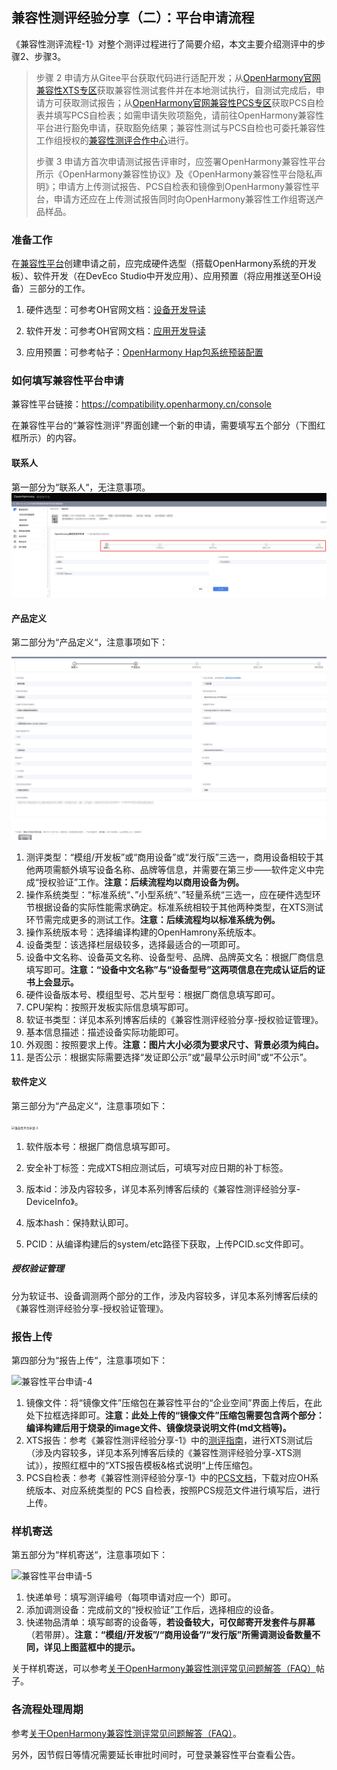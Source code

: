##  兼容性测评经验分享（二）：平台申请流程

《兼容性测评流程-1》对整个测评过程进行了简要介绍，本文主要介绍测评中的步骤2、步骤3。

> 步骤 2 申请方从Gitee平台获取代码进行适配开发；从[OpenHarmony官网兼容性XTS专区](https://www.openharmony.cn/certification/document/xts)获取兼容性测试套件并在本地测试执行，自测试完成后，申请方可获取测试报告；从[OpenHarmony官网兼容性PCS专区](https://www.openharmony.cn/certification/document/pcs)获取PCS自检表并填写PCS自检表；如需申请失败项豁免，请前往OpenHarmony兼容性平台进行豁免申请，获取豁免结果；兼容性测试与PCS自检也可委托兼容性工作组授权的[兼容性测评合作中心](https://www.openharmony.cn/certification/cooperationCenter)进行。
>
> 步骤 3 申请方首次申请测试报告评审时，应签署OpenHarmony兼容性平台所示《OpenHarmony兼容性协议》及《OpenHarmony兼容性平台隐私声明》；申请方上传测试报告、PCS自检表和镜像到OpenHarmony兼容性平台，申请方还应在上传测试报告同时向OpenHarmony兼容性工作组寄送产品样品。

### 准备工作

在[兼容性平台](https://compatibility.openharmony.cn/console)创建申请之前，应完成硬件选型（搭载OpenHarmony系统的开发板）、软件开发（在DevEco Studio中开发应用）、应用预置（将应用推送至OH设备）三部分的工作。

1. 硬件选型：可参考OH官网文档：[设备开发导读 ](https://docs.openharmony.cn/pages/v4.0/zh-cn/device-dev/device-dev-guide.md)

2. 软件开发：可参考OH官网文档：[应用开发导读 ](https://docs.openharmony.cn/pages/v4.0/zh-cn/application-dev/application-dev-guide.md)

3. 应用预置：可参考帖子：[OpenHarmony Hap包系统预装配置](https://ost.51cto.com/posts/20799#hap_21)

### 如何填写兼容性平台申请

兼容性平台链接：https://compatibility.openharmony.cn/console

在兼容性平台的“兼容性测评”界面创建一个新的申请，需要填写五个部分（下图红框所示）的内容。

#### 联系人

第一部分为“联系人“，无注意事项。![图1：兼容性测评申请-1](.\images\兼容性平台申请-1.png)

#### 产品定义

第二部分为“产品定义“，注意事项如下：

![**兼容性平台申请-2**](.\images\兼容性平台申请-2.png)

1. 测评类型：“模组/开发板”或“商用设备”或“发行版”三选一，商用设备相较于其他两项需额外填写设备名称、品牌等信息，并需要在第三步——软件定义中完成“授权验证”工作。**注意：后续流程均以商用设备为例。**
2. 操作系统类型：“标准系统“、”小型系统“、”轻量系统“三选一，应在硬件选型环节根据设备的实际性能需求确定。标准系统相较于其他两种类型，在XTS测试环节需完成更多的测试工作。**注意：后续流程均以标准系统为例。**
3. 操作系统版本号：选择编译构建的OpenHamrony系统版本。
4. 设备类型：该选择栏层级较多，选择最适合的一项即可。
5. 设备中文名称、设备英文名称、设备型号、品牌、品牌英文名：根据厂商信息填写即可。**注意：“设备中文名称”与“设备型号”这两项信息在完成认证后的证书上会显示。**
6. 硬件设备版本号、模组型号、芯片型号：根据厂商信息填写即可。
7. CPU架构：按照开发板实际信息填写即可。
8. 软证书类型：详见本系列博客后续的《兼容性测评经验分享-授权验证管理》。
9. 基本信息描述：描述设备实际功能即可。
10. 外观图：按照要求上传。**注意：图片大小必须为要求尺寸、背景必须为纯白。**
11. 是否公示：根据实际需要选择“发证即公示”或“最早公示时间”或“不公示”。

#### 软件定义

第三部分为“产品定义“，注意事项如下：

<img src="C:\Users\shenxuan\Desktop\Github\OpenHarmony-Compatibility-Test\images\兼容性平台申请-3.png" alt="兼容性平台申请-3" style="zoom: 33%;" />

1. 软件版本号：根据厂商信息填写即可。

2. 安全补丁标签：完成XTS相应测试后，可填写对应日期的补丁标签。

3. 版本id：涉及内容较多，详见本系列博客后续的《兼容性测评经验分享-DeviceInfo》。

4. 版本hash：保持默认即可。

5. PCID：从编译构建后的system/etc路径下获取，上传PCID.sc文件即可。

##### 授权验证管理

分为软证书、设备调测两个部分的工作，涉及内容较多，详见本系列博客后续的《兼容性测评经验分享-授权验证管理》。

### 报告上传

第四部分为“报告上传“，注意事项如下：

![兼容性平台申请-4](C:\Users\shenxuan\Desktop\Github\OpenHarmony-Compatibility-Test\images\兼容性平台申请-4.png)

1. 镜像文件：将“镜像文件”压缩包在兼容性平台的“企业空间”界面上传后，在此处下拉框选择即可。**注意：此处上传的“镜像文件”压缩包需要包含两个部分：编译构建后用于烧录的image文件、镜像烧录说明文件(md文档等)。**
2. XTS报告：参考《兼容性测评经验分享-1》中的[测评指南](https://www.openharmony.cn/certification/document/guid)，进行XTS测试后（涉及内容较多，详见本系列博客后续的《兼容性测评经验分享-XTS测试》），按照红框中的“XTS报告模板&格式说明“上传压缩包。
3. PCS自检表：参考《兼容性测评经验分享-1》中的[PCS文档](https://www.openharmony.cn/certification/document/pcs/)，下载对应OH系统版本、对应系统类型的 PCS 自检表，按照PCS规范文件进行填写后，进行上传。

### 样机寄送

第五部分为“样机寄送“，注意事项如下：

![兼容性平台申请-5](C:\Users\shenxuan\Desktop\Github\OpenHarmony-Compatibility-Test\images\兼容性平台申请-5.png)

1. 快递单号：填写测评编号（每项申请对应一个）即可。
2. 添加调测设备：完成前文的“授权验证”工作后，选择相应的设备。
3. 快递物品清单：填写邮寄的设备等，**若设备较大，可仅邮寄开发套件与屏幕**（若带屏）。**注意：“模组/开发板”/“商用设备”/“发行版”所需调测设备数量不同，详见上图蓝框中的提示。**

关于样机寄送，可以参考[关于OpenHarmony兼容性测评常见问题解答（FAQ）](https://forums.openharmony.cn/forum.php?mod=viewthread&tid=2946&extra=)帖子。

### 各流程处理周期

参考[关于OpenHarmony兼容性测评常见问题解答（FAQ）](https://forums.openharmony.cn/forum.php?mod=viewthread&tid=2946&extra=)。

另外，因节假日等情况需要延长审批时间时，可登录兼容性平台查看公告。
